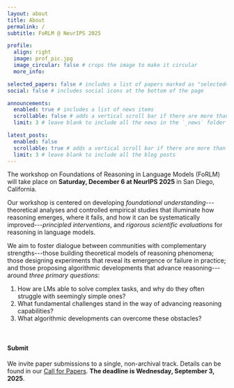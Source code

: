 ```yaml
---
layout: about
title: About
permalink: /
subtitle: FoRLM @ NeurIPS 2025

profile:
  align: right
  image: prof_pic.jpg
  image_circular: false # crops the image to make it circular
  more_info:

selected_papers: false # includes a list of papers marked as "selected={true}"
social: false # includes social icons at the bottom of the page

announcements:
  enabled: true # includes a list of news items
  scrollable: false # adds a vertical scroll bar if there are more than 3 news items
  limit: 3 # leave blank to include all the news in the `_news` folder

latest_posts:
  enabled: false
  scrollable: true # adds a vertical scroll bar if there are more than 3 new posts items
  limit: 3 # leave blank to include all the blog posts
---
```


The workshop on Foundations of Reasoning in Language Models (FoRLM) will take place on **Saturday, December 6 at NeurIPS 2025** in San Diego, California.

Our workshop is centered on developing *foundational understanding*---theoretical analyses and controlled empirical studies that illuminate how reasoning emerges, where it fails, and how it can be systematically improved---*principled interventions*, and *rigorous scientific evaluations* for reasoning in language models.

We aim to foster dialogue between communities with complementary strengths---those building theoretical models of reasoning phenomena;
those designing experiments that reveal its emergence or failure in practice;
and those proposing algorithmic developments that advance reasoning---around *three primary questions*:

1.  How are LMs able to solve complex tasks, and why do they often struggle with seemingly simple ones?
2.  What fundamental challenges stand in the way of advancing reasoning capabilities?
3.  What algorithmic developments can overcome these obstacles?



<br>

#### Submit
We invite paper submissions to a single, non-archival track.
Details can be found in our <a href="https://reasoning-workshop.github.io/cfp/">Call for Papers</a>. **The deadline is Wednesday, September 3, 2025**. 